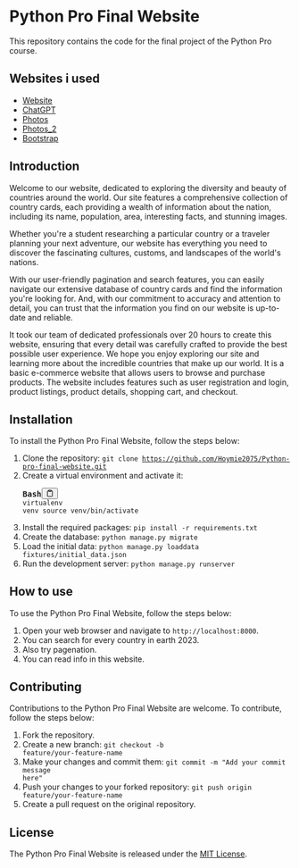 <div class="markdown prose w-full break-words dark:prose-invert dark"><h1>Python Pro Final Website</h1><p>This repository contains the code for the final project of the Python Pro course.</p><h2>Websites i used</h2><ul><li><a href="https://cos-homecripper-1.vercel.app/" target="_new">Website</a></li><li><a href="https://chat.openai.com/" target="_new">ChatGPT</a></li><li><a href="https://www.istockphoto.com" target="_new">Photos</a></li><li><a href="https://www.unsplash.com" target="_new">Photos_2</a></li><li><a href="https://www.getbootstrap.com" target="_new">Bootstrap</a></li></ul><h2>Introduction</h2><p>Welcome to our website, dedicated to exploring the diversity and beauty of countries around the world. Our site features a comprehensive collection of country cards, each providing a wealth of information about the nation, including its name, population, area, interesting facts, and stunning images.

Whether you're a student researching a particular country or a traveler planning your next adventure, our website has everything you need to discover the fascinating cultures, customs, and landscapes of the world's nations.

With our user-friendly pagination and search features, you can easily navigate our extensive database of country cards and find the information you're looking for. And, with our commitment to accuracy and attention to detail, you can trust that the information you find on our website is up-to-date and reliable.

It took our team of dedicated professionals over 20 hours to create this website, ensuring that every detail was carefully crafted to provide the best possible user experience. We hope you enjoy exploring our site and learning more about the incredible countries that make up our world. It is a basic e-commerce website that allows users to browse and purchase products. The website includes features such as user registration and login, product listings, product details, shopping cart, and checkout.</p><h2>Installation</h2><p>To install the Python Pro Final Website, follow the steps below:</p><ol><li>Clone the repository: <code>git clone https://github.com/Hoymie2075/Python-pro-final-website.git</code></li><li>Create a virtual environment and activate it:<pre><div class="bg-black rounded-md mb-4"><div class="flex items-center relative text-gray-200 bg-gray-800 px-4 py-2 text-xs font-sans justify-between rounded-t-md"><span><b>Bash</b></span><button class="flex ml-auto gap-2"><svg stroke="currentColor" fill="none" stroke-width="2" viewBox="0 0 24 24" stroke-linecap="round" stroke-linejoin="round" class="h-4 w-4" height="1em" width="1em" xmlns="http://www.w3.org/2000/svg"><path d="M16 4h2a2 2 0 0 1 2 2v14a2 2 0 0 1-2 2H6a2 2 0 0 1-2-2V6a2 2 0 0 1 2-2h2"></path><rect x="8" y="2" width="8" height="4" rx="1" ry="1"></rect></svg></button></div><div class="p-4 overflow-y-auto"><code class="!whitespace-pre hljs language-bash">virtualenv venv
<span class="hljs-built_in">source</span> venv/bin/activate
</code></div></div></pre></li><li>Install the required packages: <code>pip install -r requirements.txt</code></li><li>Create the database: <code>python manage.py migrate</code></li><li>Load the initial data: <code>python manage.py loaddata fixtures/initial_data.json</code></li><li>Run the development server: <code>python manage.py runserver</code></li></ol><h2>How to use</h2><p>To use the Python Pro Final Website, follow the steps below:</p><ol><li>Open your web browser and navigate to <code>http://localhost:8000</code>.</li><li>You can search for every country in earth 2023.</li><li>Also try pagenation.</li><li>You can read info in this website.</li></ol><h2>Contributing</h2><p>Contributions to the Python Pro Final Website are welcome. To contribute, follow the steps below:</p><ol><li>Fork the repository.</li><li>Create a new branch: <code>git checkout -b feature/your-feature-name</code></li><li>Make your changes and commit them: <code>git commit -m "Add your commit message here"</code></li><li>Push your changes to your forked repository: <code>git push origin feature/your-feature-name</code></li><li>Create a pull request on the original repository.</li></ol><h2>License</h2><p>The Python Pro Final Website is released under the <a href="https://opensource.org/licenses/MIT" target="_new">MIT License</a>.</p></div>
